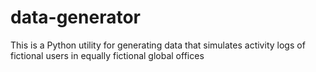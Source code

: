 # data-generator
This is a Python utility for generating data that simulates activity logs of fictional users in equally fictional global offices
